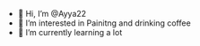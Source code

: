 - 👋 Hi, I’m @Ayya22
- 👀 I’m interested in Painitng and drinking coffee
- 🌱 I’m currently learning a lot


<!---
Ayya22/Ayya22 is a ✨ special ✨ repository because its `README.md` (this file) appears on your GitHub profile.
You can click the Preview link to take a look at your changes.
--->
